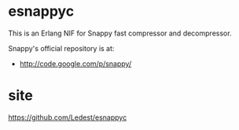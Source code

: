 # esnappyc

This is an Erlang NIF for Snappy fast compressor and decompressor.

Snappy's official repository is at:

* http://code.google.com/p/snappy/

# site

https://github.com/Ledest/esnappyc
